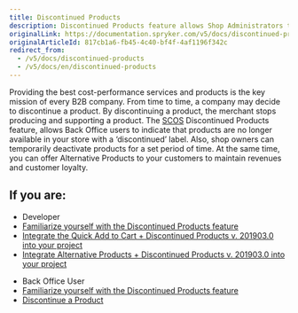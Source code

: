 ```yaml
---
title: Discontinued Products
description: Discontinued Products feature allows Shop Administrators to mark products as "discontinued" and show the customer that the product is no longer available.
originalLink: https://documentation.spryker.com/v5/docs/discontinued-products
originalArticleId: 817cb1a6-fb45-4c40-bf4f-4af1196f342c
redirect_from:
  - /v5/docs/discontinued-products
  - /v5/docs/en/discontinued-products
---
```


Providing the best cost-performance services and products is the key mission of every B2B company. From time to time, a company may decide to discontinue a product. By discontinuing a product, the merchant stops producing and supporting a product. The [SCOS](/docs/scos/user/about-spryker/202005.0/about-spryker.html) Discontinued Products feature, allows Back Office users to indicate that products are no longer available
in your store with a ‘discontinued’ label. Also, shop owners can temporarily deactivate products for a set period of time. At the
same time, you can offer Alternative Products to your customers to maintain revenues and customer loyalty.

## If you are:

<div class="mr-container">
    <div class="mr-list-container">
        <!-- col1 -->
        <div class="mr-col">
            <ul class="mr-list mr-list-green">
                <li class="mr-title">Developer</li>
                <li><a href="https://documentation.spryker.com/docs/en/discontinued-products-overview" class="mr-link">Familiarize yourself with the Discontinued Products feature</a></li>
                <li><a href="https://documentation.spryker.com/docs/en/quick-order-discontinued-products-feature-integration-201903" class="mr-link">Integrate the Quick Add to Cart + Discontinued Products v. 201903.0 into your project</a></li>
                <li><a href="https://documentation.spryker.com/docs/en/alternative-products-discontinued-products-feature-integration-201903" class="mr-link">Integrate Alternative Products + Discontinued Products v. 201903.0 into your project</a></li>
            </ul>
        </div>
        <!-- col2 -->
        <div class="mr-col">
            <ul class="mr-list mr-list-blue">
                <li class="mr-title"> Back Office User</li>
               <li><a href="https://documentation.spryker.com/docs/en/discontinued-products-overview" class="mr-link">Familiarize yourself with the Discontinued Products feature</a></li>
                <li><a href="https://documentation.spryker.com/docs/en/discontinuing-a-product" class="mr-link">Discontinue a Product</a></li>
            </ul>
        </div>
    </div>
</div>
